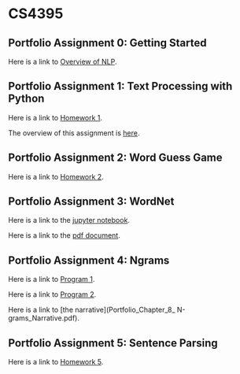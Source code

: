 # CS4395

## Portfolio Assignment 0: Getting Started

Here is a link to [Overview of NLP](Overview_of_NLP.pdf).

## Portfolio Assignment 1: Text Processing with Python

Here is a link to [Homework 1](Homework1_axi180011.py).

The overview of this assignment is [here](PA1_Overview.md).

## Portfolio Assignment 2: Word Guess Game

Here is a link to [Homework 2](Homework2_axi180011.py).

## Portfolio Assignment 3: WordNet

Here is a link to the [jupyter notebook](Homework3_axi180011.ipynb).  

Here is a link to the [pdf document](Homework3_axi180011.pdf).

## Portfolio Assignment 4: Ngrams

Here is a link to [Program 1](Program1.py).   

Here is a link to [Program 2](Program2.py).

Here is a link to [the narrative](Portfolio_Chapter_8_ N-grams_Narrative.pdf).

## Portfolio Assignment 5: Sentence Parsing

Here is a link to [Homework 5](NLP_Parsing_HW.pdf).

